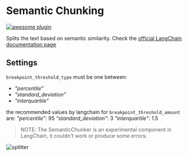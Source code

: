 # Semantic Chunking

[![awesome plugin](https://custom-icon-badges.demolab.com/static/v1?label=&message=awesome+plugin&color=F4F4F5&style=for-the-badge&logo=cheshire_cat_black)](https://)

Splits the text based on semantic similarity.
Check the [official LangChain documentation page](https://python.langchain.com/docs/modules/data_connection/document_transformers/semantic-chunker/)

## Settings

`breakpoint_threshold_type` must be one between:
* *"percentile"*
* *"standard_deviation"*
* *"interquartile"*
    
the recommended values by langchain for `breakpoint_threshold_amount` are:
        *"percentile"*: 95
        *"standard_deviation"*: 3
        *"interquartile"*: 1.5

> NOTE: The SemanticChunker is an experimental component in LangChain, it couldn't work or produce some errors.

![splitter](https://github.com/nickprock/ccat_semantic_chunking/blob/main/IMG_6689.png)